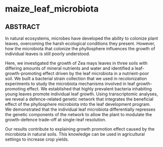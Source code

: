 # maize_leaf_microbiota

## ABSTRACT
In natural ecosystems, microbes have developed the ability to colonize plant leaves, overcoming the harsh ecological conditions they present. However, how the microbiota that colonize the phyllosphere influences the growth of individual leaves is still poorly understood. 

Here, we investigated the growth of Zea mays leaves in three soils with differing amounts of mineral nutrients and water and identified a leaf-growth-promoting effect driven by the leaf microbiota in a nutrient-poor soil. We built a bacterial strain collection that we used in recolonization experiments to study the microbiota mechanisms involved in leaf growth-promoting effect. We established that highly prevalent bacteria inhabiting young leaves promote individual leaf growth. Using transcriptomic analyses, we reveal a defence-related genetic network that integrates the beneficial effect of the phyllosphere microbiota into the leaf development program. We demonstrated that the individual leaf microbiota differentially represses the genetic components of the network to allow the plant to modulate the growth-defence trade-off at single-leaf resolution. 

Our results contribute to explaining growth promotion effect caused by the microbiota in natural soils. This knowledge can be used in agricultural settings to increase crop yields. 

